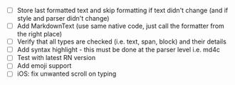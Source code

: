 -   [ ] Store last formatted text and skip formatting if text didn't change (and if style and parser didn't change)
-   [ ] Add MarkdownText (use same native code, just call the formatter from the right place)
-   [ ] Verify that all types are checked (i.e. text, span, block) and their details
-   [ ] Add syntax highlight - this must be done at the parser level i.e. md4c
-   [ ] Test with latest RN version
-   [ ] Add emoji support
-   [ ] iOS: fix unwanted scroll on typing
